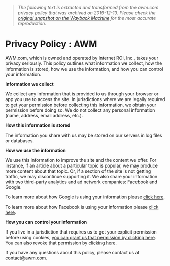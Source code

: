 > *The following text is extracted and transformed from the awm.com privacy policy that was archived on 2019-12-13. Please check the [original snapshot on the Wayback Machine](https://web.archive.org/web/20191213105143id_/https%3A//awm.com/privacy) for the most accurate reproduction.*

# Privacy Policy : AWM

AWM.com, which is owned and operated by Internet ROI, Inc., takes your privacy seriously. This policy outlines what information we collect, how the information is stored, how we use the information, and how you can control your information. 

**Information we collect**

We collect any information that is provided to us through your browser or app you use to access the site. In jurisdictions where we are legally required to get your permission before collecting this information, we obtain your permission before doing so. We do not collect any personal information (name, address, email address, etc.). 

**How this information is stored**

The information you share with us may be stored on our servers in log files or databases. 

**How we use the information**

We use this information to improve the site and the content we offer. For instance, if an article about a particular topic is popular, we may produce more content about that topic. Or, if a section of the site is not getting traffic, we may discontinue supporting it. We also share your information with two third-party analytics and ad network companies: Facebook and Google. 

To learn more about how Google is using your information please [click here](https://policies.google.com/technologies/partner-sites).

To learn more about how Facebook is using your information please [click here](https://www.facebook.com/policy.php).

**How you can control your information**

If you live in a jurisdiction that requires us to get your explicit permission before using cookies, [you can grant us that permission by clicking here](https://web.archive.org/cookies_allow.php). You can also revoke that permission by [clicking here](https://web.archive.org/cookies/revoke.php).

If you have any questions about this policy, please contact us at contact@awm.com.

